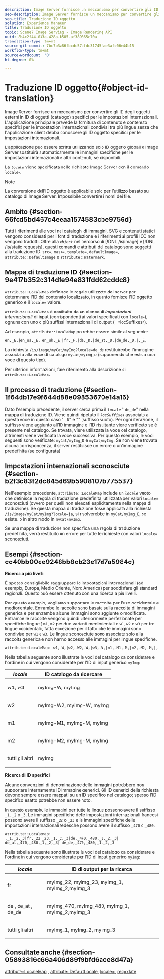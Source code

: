 ```yaml
---
description: Image Server fornisce un meccanismo per convertire gli ID degli oggetti esterni in ID di oggetti (catalogo) specifici per le impostazioni internazionali. L'applicazione principale prevede la fornitura di contenuto e contenuto specifici per le impostazioni internazionali condivisi tra più lingue senza che l'applicazione client debba conoscere gli ID oggetto specifici per le impostazioni internazionali.
seo-description: Image Server fornisce un meccanismo per convertire gli ID degli oggetti esterni in ID di oggetti (catalogo) specifici per le impostazioni internazionali. L'applicazione principale prevede la fornitura di contenuto e contenuto specifici per le impostazioni internazionali condivisi tra più lingue senza che l'applicazione client debba conoscere gli ID oggetto specifici per le impostazioni internazionali.
seo-title: Traduzione ID oggetto
solution: Experience Manager
title: Traduzione ID oggetto
topic: Scene7 Image Serving - Image Rendering API
uuid: 8b4c2f44-033a-428a-b505-af389865c70a
translation-type: tm+mt
source-git-commit: 7bc7b3a86fbcdc57cfdc31745fae3afc06e44b15
workflow-type: tm+mt
source-wordcount: '0'
ht-degree: 0%

---
```



# Traduzione ID oggetto{#object-id-translation}

Image Server fornisce un meccanismo per convertire gli ID degli oggetti esterni in ID di oggetti (catalogo) specifici per le impostazioni internazionali. L&#39;applicazione principale prevede la fornitura di contenuto e contenuto specifici per le impostazioni internazionali condivisi tra più lingue senza che l&#39;applicazione client debba conoscere gli ID oggetto specifici per le impostazioni internazionali.

L’applicazione può essere scritta utilizzando solo ID oggetto globali e Image Server sostituirà automaticamente le immagini specifiche per le impostazioni internazionali e altri contenuti, se disponibili.

La *`locale`* viene specificata nelle richieste Image Server con il comando `locale=`.

>[!NOTE]
>
>La conversione dell’ID oggetto è applicabile solo per l’utilizzo basato su catalogo di Image Server. Impossibile convertire i nomi dei file.

## Ambito {#section-66fcd5bd467c4eeaa1574583cbe9756d}

Tutti i riferimenti alle voci nei cataloghi di immagini, SVG e contenuti statici vengono considerati per i font di traduzione e i riferimenti ai profili ICC non vengono tradotti. Oltre alla *`object`* nel percorso di [!DNL /is/image] e [!DNL /is/static requests], questi comandi e attributi del catalogo sono soggetti alla traduzione ID: `src=`, `mask=`, `template=`, `defaultImage=`, `attribute::DefaultImage` e `attribute::Watermark`.

## Mappa di traduzione ID {#section-9e417b352c314dfe94e831fdd62cddc8}

`attribute::LocaleMap` definisce le regole utilizzate dal server per determinare l&#39;ID del contenuto localizzato, in quanto fornisce l&#39;ID oggetto generico e il  `locale=` valore.

`attribute::LocaleMap` è costituito da un elenco di  *impostazioni internazionali*  di input (corrispondenti ai valori specificati con  `locale=`), ognuna con uno o più suffissi internazionali di output ( ` *`locSuffixes`*`).

Ad esempio, `attribute::LocaleMap` potrebbe essere simile al seguente:

`en,_E,|en_us,_E,|en_uk,_E,|fr,_F,|de,_D,|de_at,_D,|de_de,_D,|,_E,`

La richiesta `/is/image/myCat/myImg?locale=de_de` restituirebbe l&#39;immagine associata alla voce di catalogo `myCat/myImg_D` (supponendo che esista una voce di questo tipo).

Per ulteriori informazioni, fare riferimento alla descrizione di `attribute::LocaleMap`.

## Il processo di traduzione {#section-1f64db17e9f644d88e09853670e14a16}

Dato l&#39;esempio precedente, il server cerca prima il *`locale`* &quot; `de_de`&quot; nella mappa di traduzione ID. Viene quindi ripetuto il *`locSuffixes`* associato a questa voce in questo caso &quot; `_D`&quot; e &quot;&quot; (suffisso vuoto). Per ogni iterazione, il suffisso viene aggiunto all’ID immagine e l’ID risultante viene verificato se è presente nel catalogo. Se trovata, viene utilizzata la voce del catalogo, altrimenti viene verificata la voce successiva. Per questo esempio, le voci seguenti sono verificate: `myCat/myImg_D` e `myCat/myImg`. Se non viene trovata alcuna corrispondenza, il server restituisce un errore o un&#39;immagine predefinita (se configurata).

## Impostazioni internazionali sconosciute {#section-b2f3c83f2dc845d69b5908107b775537}

Nell&#39;esempio precedente, `attribute::LocaleMap` include un *`locale`* vuoto che definisce la regola di traduzione predefinita, utilizzata per valori `locale=` sconosciuti (ovvero per quelli non elencati esplicitamente nella mappa di traduzione). Se questa mappa di traduzione fosse applicata alla richiesta `/is/image/myCat/myImg?locale=ja`, si risolverebbe in `myCat/myImg_E`, se esiste, o in altro modo in `myCat/myImg`.

Se una mappa di traduzione non specifica una regola di traduzione predefinita, verrà restituito un errore per tutte le richieste con valori `locale=` sconosciuti.

## Esempi {#section-cc40bb00ee9248bb8cb23e17d7a5984c}

**Ricerca a più livelli**

È spesso consigliabile raggruppare le impostazioni internazionali (ad esempio, Europa, Medio Oriente, Nord America) per soddisfare gli standard regionali. Questo può essere ottenuto con una ricerca a più livelli.

Per questo esempio, vogliamo supportare le raccolte per l&#39;uso occidentale e mediorientale. Entrambe le raccolte sono basate sulla raccolta di immagini generica e per entrambe alcune immagini sono aggiunte o modificate. Entrambe le raccolte vengono quindi ulteriormente perfezionate per specifiche lingue ( `m1`, `m2` per due varianti mediorientali e `w1`, `w2` e `w3` per tre lingue occidentali), fatta eccezione per il fatto che le immagini sono condivise per `w1` e `w3`. Le lingue sconosciute sono associate solo alla raccolta generica e non hanno accesso alle immagini per lingue specifiche.

`attribute::LocaleMap: w1,-W,|w2,-W2,-W,|w3,-W,|m1,-M1,-M,|m2,-M2,-M,|,`

Nella tabella seguente sono illustrate le voci del catalogo da considerare e l&#39;ordine in cui vengono considerate per l&#39;ID di input generico `myImg`:

<table id="table_97EB13E3DB9B48D3A4184D5ECC8E9F86"> 
 <thead> 
  <tr> 
   <th class="entry"> <b> <i>locale</i> </b> </th> 
   <th class="entry"> <b>ID catalogo da ricercare</b> </th> 
  </tr> 
 </thead>
 <tbody> 
  <tr> 
   <td> <p> <span class="codeph"> w1, w3 </span> </p> </td> 
   <td> <p> <span class="codeph"> myImg-W, myImg </span> </p> </td> 
  </tr> 
  <tr> 
   <td> <p> <span class="codeph"> w2 </span> </p> </td> 
   <td> <p> <span class="codeph"> myImg-W2, myImg-W, myImg </span> </p> </td> 
  </tr> 
  <tr> 
   <td> <p> <span class="codeph"> m1 </span> </p> </td> 
   <td> <p> <span class="codeph"> myImg-M1, myImg-M, myImg </span> </p> </td> 
  </tr> 
  <tr> 
   <td> <p> <span class="codeph"> m2 </span> </p> </td> 
   <td> <p> <span class="codeph"> myImg-M2, myImg-M, myImg </span> </p> </td> 
  </tr> 
  <tr> 
   <td> <p>tutti gli altri </p> </td> 
   <td> <p> <span class="codeph"> myImg  </span> </p> </td> 
  </tr> 
 </tbody> 
</table>

**Ricerca di ID specifici**

Alcune convenzioni di denominazione delle immagini potrebbero non supportare internamente ID immagine generici. Gli ID generici della richiesta devono sempre essere mappati su un ID specifico nel catalogo; spesso l’ID specifico esatto potrebbe non essere noto.

In questo esempio, le immagini per tutte le lingue possono avere il suffisso `_1`, `_2` o `_3`. Le immagini specifiche delle impostazioni internazionali francesi possono avere il suffisso `_22` o `_23` e le immagini specifiche delle impostazioni internazionali tedesche possono avere il suffisso `_470` o `_480`.

`attribute::LocaleMap: ,_1,_2,_3|fr,_22,_23,_1,_2,_3|de,_470,_480,_1,_2,_3| de_at,_470,_480,_1,_2,_3| de_de,_470,_480,_1,_2,_3`

Nella tabella seguente sono illustrate le voci del catalogo da considerare e l&#39;ordine in cui vengono considerate per l&#39;ID di input generico `myImg`:

<table id="table_A7EE4AA0F1C24284B83CC4B40622D24F"> 
 <thead> 
  <tr> 
   <th class="entry"> <b> <i>locale</i> </b> </th> 
   <th class="entry"> <b>ID di output per la ricerca</b> </th> 
  </tr> 
 </thead>
 <tbody> 
  <tr> 
   <td> <p> <span class="codeph"> fr </span> </p> </td> 
   <td> <p> <span class="codeph"> myImg_22, myImg_23, myImg_1, myImg_2,myImg_3 </span> </p> </td> 
  </tr> 
  <tr> 
   <td> <p> <span class="codeph"> de  </span>,  <span class="codeph"> de_at  </span>,  <span class="codeph"> de_de  </span> </p> </td> 
   <td> <p> <span class="codeph"> myImg_470, myImg_480, myImg_1, myImg_2,myImg_3 </span> </p> </td> 
  </tr> 
  <tr> 
   <td> <p>tutti gli altri </p> </td> 
   <td> <p> <span class="codeph"> myImg_1, myImg_2, myImg_3 </span> </p> </td> 
  </tr> 
 </tbody> 
</table>

## Consultate anche {#section-05893816c66a406d89f9bfd6ace8d47a}

[attribute::LocaleMap](../../../../../is-api/image-catalog/image-serving-api-ref/c-image-catalog-reference/c-attributes-reference/r-localemap.md#reference-49bbf598f8ea47c3a563755cef306318) ,  [attribute::DefaultLocale](../../../../../is-api/image-catalog/image-serving-api-ref/c-image-catalog-reference/c-attributes-reference/r-defaultlocale.md#reference-69462ad9923f464f80c2c012342a6b6b),  [locale=](../../../../../is-api/http-ref/image-serving-api-ref/c-http-protocol-reference/c-command-reference/r-locale.md#reference-8a846b2fbc004a12821b956ed3b25cfb),  [req=xlate](../../../../../is-api/http-ref/image-serving-api-ref/c-http-protocol-reference/c-command-reference/r-req/r-req.md#reference-907cdb4a97034db7ad94695f25552e76)
